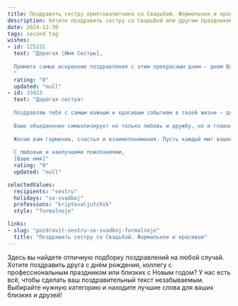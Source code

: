 ```yaml
---
title: Поздравить сестру криптовалютчика со Свадьбой. Формальное и красивое
description: Хотите поздравить сестру со Свадьбой или другим праздником? Наш ИИ создаст незабываемое поздравление, а вы обязательно выделитесь среди других.  
date: 2024-12-30
tags: second tag
wishes:
- id: 125231
  text: "Дорогая [Имя Сестры],
  
  Примите самые искренние поздравления с этим прекрасным днем – днем Вашей свадьбы! Желаю Вам с [Имя Супруга] крепкой любви, семейного счастья, взаимопонимания и благополучия. Пусть ваш общий путь будет наполнен радостью, гармонией и успехами. Пусть работа криптовалютчика приносит Вам стабильность и процветание, а семейный очаг всегда будет полон тепла и света.  Счастья Вам и долгой совместной жизни!
  "
  rating: "0"
  updated: "null"
- id: 33423
  text: "Дорогая сестра!
  
  Поздравляю тебя с самым важным и красивым событием в твоей жизни — днем свадьбы! Этот день наполнен чудесными моментами и искренними чувствами, которые будут сопровождать вас на новом жизненном пути.
  
  Ваше объединение символизирует не только любовь и дружбу, но и главное — совместный труд и поддержку друг друга. Как истинный криптовалютчик, ты знаешь, что в жизни, как и в трейдинге, важны терпение и доверие. Пусть ваша любовь будет прочной, как блокчейн, и растет с каждым днем, как самые успешные проекты.
  
  Желаю вам гармонии, счастья и взаимопонимания. Пусть каждый миг вашей совместной жизни будет наполнен радостью, теплом и светом.
  
  С любовью и наилучшими пожеланиями,
  [Ваше имя]"
  rating: "0"
  updated: "null"

selectedValues:
  recipients: "sestru"
  holidays: "so-svadboj"
  professions: "kriptovaljutchik"
  style: "formalnoje"

links:
- slug: "pozdravit-sestru-so-svadboj-formalnoje"
  title: "Поздравить сестру со Свадьбой. Формальное и красивое"
---
```


Здесь вы найдете отличную подборку поздравлений на любой случай.
Хотите поздравить друга с днём рождения, коллегу с профессиональным праздником или близких с Новым годом? У нас есть всё, чтобы сделать ваш поздравительный текст незабываемым. Выбирайте нужную категорию и находите лучшие слова для ваших близких и друзей!
